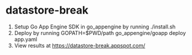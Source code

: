 # datastore-break

1. Setup Go App Engine SDK in go_appengine by running ./install.sh
2. Deploy by running
       GOPATH=$PWD/path go_appengine/goapp deploy app.yaml
3. View results at https://datastore-break.appspot.com/
